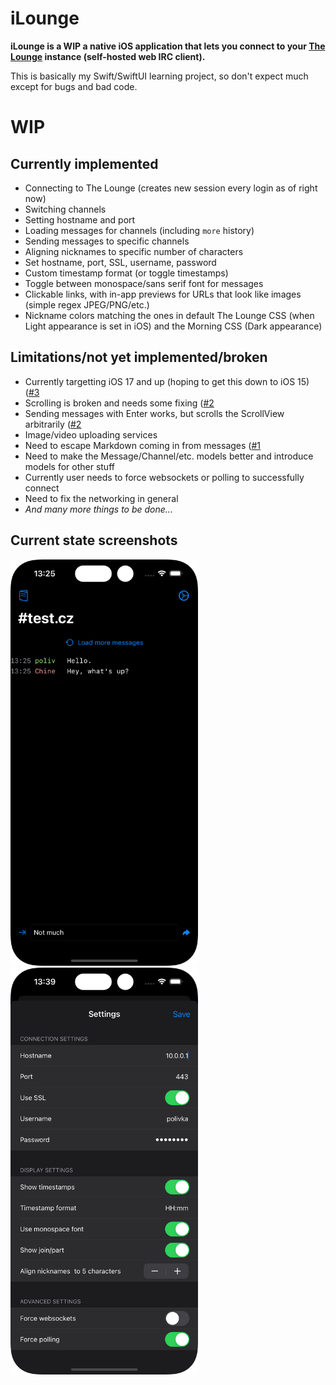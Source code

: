 # iLounge
**iLounge is a WIP a native iOS application that lets you connect to your [The Lounge](https://github.com/thelounge/thelounge) instance (self-hosted web IRC client).**

This is basically my Swift/SwiftUI learning project, so don't expect much except for bugs and bad code.

# WIP
## Currently implemented
* Connecting to The Lounge (creates new session every login as of right now)
* Switching channels
* Setting hostname and port
* Loading messages for channels (including `more` history)
* Sending messages to specific channels
* Aligning nicknames to specific number of characters
* Set hostname, port, SSL, username, password
* Custom timestamp format (or toggle timestamps)
* Toggle between monospace/sans serif font for messages
* Clickable links, with in-app previews for URLs that look like images (simple regex JPEG/PNG/etc.)
* Nickname colors matching the ones in default The Lounge CSS (when Light appearance is set in iOS) and the Morning CSS (Dark appearance)  

## Limitations/not yet implemented/broken
* Currently targetting iOS 17 and up (hoping to get this down to iOS 15) ([#3](issues/3)
* Scrolling is broken and needs some fixing ([#2](issues/2)
* Sending messages with Enter works, but scrolls the ScrollView arbitrarily ([#2](issues/2)
* Image/video uploading services
* Need to escape Markdown coming in from messages ([#1](issues/1)
* Need to make the Message/Channel/etc. models better and introduce models for other stuff
* Currently user needs to force websockets or polling to successfully connect
* Need to fix the networking in general
* _And many more things to be done..._

## Current state screenshots
<img src="assets/screenshot.png" width="300"> <img src="assets/screenshot_settings.png" width="300">
